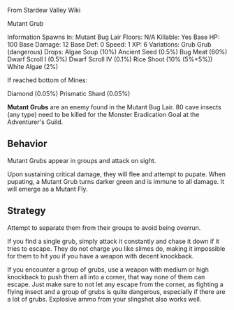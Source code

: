 From Stardew Valley Wiki

Mutant Grub

Information Spawns In: Mutant Bug Lair Floors: N/A Killable: Yes Base HP: 100 Base Damage: 12 Base Def: 0 Speed: 1 XP: 6 Variations: Grub Grub (dangerous) Drops: Algae Soup (10%) Ancient Seed (0.5%) Bug Meat (60%) Dwarf Scroll I (0.5%) Dwarf Scroll IV (0.1%) Rice Shoot (10% (5%+5%)) White Algae (2%)

If reached bottom of Mines:

Diamond (0.05%) Prismatic Shard (0.05%)

**Mutant Grubs** are an enemy found in the Mutant Bug Lair. 80 cave insects (any type) need to be killed for the Monster Eradication Goal at the Adventurer's Guild.

## Behavior

Mutant Grubs appear in groups and attack on sight.

Upon sustaining critical damage, they will flee and attempt to pupate. When pupating, a Mutant Grub turns darker green and is immune to all damage. It will emerge as a Mutant Fly.

## Strategy

Attempt to separate them from their groups to avoid being overrun.

If you find a single grub, simply attack it constantly and chase it down if it tries to escape. They do not charge you like slimes do, making it impossible for them to hit you if you have a weapon with decent knockback.

If you encounter a group of grubs, use a weapon with medium or high knockback to push them all into a corner, that way none of them can escape. Just make sure to not let any escape from the corner, as fighting a flying insect and a group of grubs is quite dangerous, especially if there are a lot of grubs. Explosive ammo from your slingshot also works well.